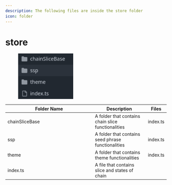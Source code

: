 ```yaml
---
description: The following files are inside the store folder
icon: folder
---
```


# store

<div align="left"><figure><img src="../../../.gitbook/assets/image (206).png" alt="" width="172"><figcaption></figcaption></figure></div>

<table><thead><tr><th width="259">Folder Name</th><th>Description</th><th>Files</th></tr></thead><tbody><tr><td>chainSliceBase</td><td>A folder that contains chain slice functionalities</td><td>index.ts</td></tr><tr><td>ssp</td><td>A folder that contains seed phrase functionalities</td><td>index.ts</td></tr><tr><td>theme</td><td>A folder that contains theme functionalities</td><td>index.ts</td></tr><tr><td>index.ts</td><td>A file that contains slice and states of chain</td><td></td></tr></tbody></table>
